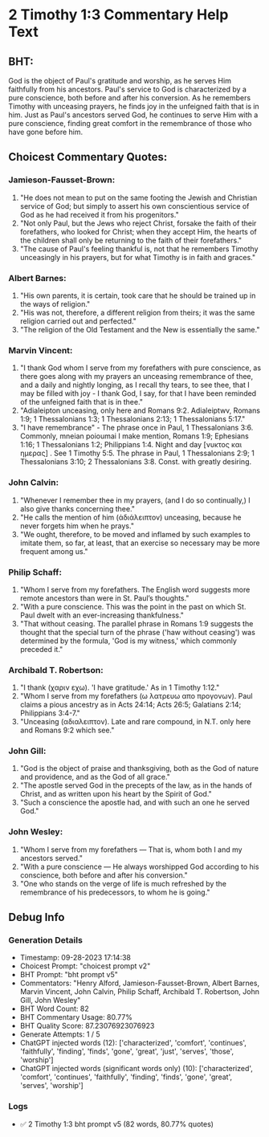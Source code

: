 # 2 Timothy 1:3 Commentary Help Text

## BHT:
God is the object of Paul's gratitude and worship, as he serves Him faithfully from his ancestors. Paul's service to God is characterized by a pure conscience, both before and after his conversion. As he remembers Timothy with unceasing prayers, he finds joy in the unfeigned faith that is in him. Just as Paul's ancestors served God, he continues to serve Him with a pure conscience, finding great comfort in the remembrance of those who have gone before him.

## Choicest Commentary Quotes:
### Jamieson-Fausset-Brown:
1. "He does not mean to put on the same footing the Jewish and Christian service of God; but simply to assert his own conscientious service of God as he had received it from his progenitors."
2. "Not only Paul, but the Jews who reject Christ, forsake the faith of their forefathers, who looked for Christ; when they accept Him, the hearts of the children shall only be returning to the faith of their forefathers."
3. "The cause of Paul's feeling thankful is, not that he remembers Timothy unceasingly in his prayers, but for what Timothy is in faith and graces."

### Albert Barnes:
1. "His own parents, it is certain, took care that he should be trained up in the ways of religion."
2. "His was not, therefore, a different religion from theirs; it was the same religion carried out and perfected."
3. "The religion of the Old Testament and the New is essentially the same."

### Marvin Vincent:
1. "I thank God whom I serve from my forefathers with pure conscience, as there goes along with my prayers an unceasing remembrance of thee, and a daily and nightly longing, as I recall thy tears, to see thee, that I may be filled with joy - I thank God, I say, for that I have been reminded of the unfeigned faith that is in thee." 
2. "Adialeipton unceasing, only here and Romans 9:2. Adialeiptwv, Romans 1:9; 1 Thessalonians 1:3; 1 Thessalonians 2:13; 1 Thessalonians 5:17."
3. "I have remembrance" - The phrase once in Paul, 1 Thessalonians 3:6. Commonly, mneian poioumai I make mention, Romans 1:9; Ephesians 1:16; 1 Thessalonians 1:2; Philippians 1:4. Night and day [νυκτος και ημερας] . See 1 Timothy 5:5. The phrase in Paul, 1 Thessalonians 2:9; 1 Thessalonians 3:10; 2 Thessalonians 3:8. Const. with greatly desiring.

### John Calvin:
1. "Whenever I remember thee in my prayers, (and I do so continually,) I also give thanks concerning thee."
2. "He calls the mention of him (ἀδιάλειπτον) unceasing, because he never forgets him when he prays."
3. "We ought, therefore, to be moved and inflamed by such examples to imitate them, so far, at least, that an exercise so necessary may be more frequent among us."

### Philip Schaff:
1. "Whom I serve from my forefathers. The English word suggests more remote ancestors than were in St. Paul’s thoughts."
2. "With a pure conscience. This was the point in the past on which St. Paul dwelt with an ever-increasing thankfulness."
3. "That without ceasing. The parallel phrase in Romans 1:9 suggests the thought that the special turn of the phrase ('haw without ceasing') was determined by the formula, 'God is my witness,' which commonly preceded it."

### Archibald T. Robertson:
1. "I thank (χαριν εχω). 'I have gratitude.' As in 1 Timothy 1:12."
2. "Whom I serve from my forefathers (ω λατρευω απο προγονων). Paul claims a pious ancestry as in Acts 24:14; Acts 26:5; Galatians 2:14; Philippians 3:4-7."
3. "Unceasing (αδιαλειπτον). Late and rare compound, in N.T. only here and Romans 9:2 which see."

### John Gill:
1. "God is the object of praise and thanksgiving, both as the God of nature and providence, and as the God of all grace."
2. "The apostle served God in the precepts of the law, as in the hands of Christ, and as written upon his heart by the Spirit of God."
3. "Such a conscience the apostle had, and with such an one he served God."

### John Wesley:
1. "Whom I serve from my forefathers — That is, whom both I and my ancestors served."
2. "With a pure conscience — He always worshipped God according to his conscience, both before and after his conversion."
3. "One who stands on the verge of life is much refreshed by the remembrance of his predecessors, to whom he is going."


## Debug Info
### Generation Details
- Timestamp: 09-28-2023 17:14:38
- Choicest Prompt: "choicest prompt v2"
- BHT Prompt: "bht prompt v5"
- Commentators: "Henry Alford, Jamieson-Fausset-Brown, Albert Barnes, Marvin Vincent, John Calvin, Philip Schaff, Archibald T. Robertson, John Gill, John Wesley"
- BHT Word Count: 82
- BHT Commentary Usage: 80.77%
- BHT Quality Score: 87.23076923076923
- Generate Attempts: 1 / 5
- ChatGPT injected words (12):
	['characterized', 'comfort', 'continues', 'faithfully', 'finding', 'finds', 'gone', 'great', 'just', 'serves', 'those', 'worship']
- ChatGPT injected words (significant words only) (10):
	['characterized', 'comfort', 'continues', 'faithfully', 'finding', 'finds', 'gone', 'great', 'serves', 'worship']

### Logs
- ✅ 2 Timothy 1:3 bht prompt v5 (82 words, 80.77% quotes)